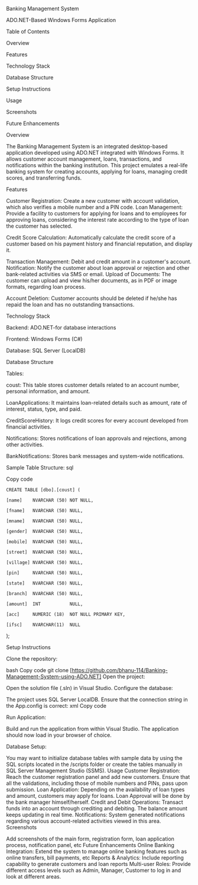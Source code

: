 Banking Management System

ADO.NET-Based Windows Forms Application

Table of Contents

Overview

Features

Technology Stack

Database Structure

Setup Instructions

Usage

Screenshots

Future Enhancements

Overview

The Banking Management System is an integrated desktop-based application developed using ADO.NET integrated with Windows Forms. It allows customer account management, loans, transactions, and notifications within the banking institution. This project emulates a real-life banking system for creating accounts, applying for loans, managing credit scores, and transferring funds.


Features

Customer Registration: Create a new customer with account validation, which also verifies a mobile number and a PIN code. Loan Management: Provide a facility to customers for applying for loans and to employees for approving loans, considering the interest rate according to the type of loan the customer has selected.

Credit Score Calculation: Automatically calculate the credit score of a customer based on his payment history and financial reputation, and display it. 

Transaction Management: Debit and credit amount in a customer's account. Notification: Notify the customer about loan approval or rejection and other bank-related activities via SMS or email.
Upload of Documents: The customer can upload and view his/her documents, as in PDF or image formats, regarding loan process.

Account Deletion: Customer accounts should be deleted if he/she has repaid the loan and has no outstanding transactions.

Technology Stack

Backend: ADO.NET-for database interactions

Frontend: Windows Forms (C#)

Database: SQL Server (LocalDB)

Database Structure

Tables:

coust: This table stores customer details related to an account number, personal information, and amount.

LoanApplications: It maintains loan-related details such as amount, rate of interest, status, type, and paid.

CreditScoreHistory: It logs credit scores for every account developed from financial activities.

Notifications: Stores notifications of loan approvals and rejections, among other activities.

BankNotifications: Stores bank messages and system-wide notifications.

Sample Table Structure:
sql

Copy code

    CREATE TABLE [dbo].[coust] (

    [name]    NVARCHAR (50) NOT NULL,
    
    [fname]   NVARCHAR (50) NULL,
    
    [mname]   NVARCHAR (50) NULL,
    
    [gender]  NVARCHAR (50) NULL,
    
    [mobile]  NVARCHAR (50) NULL,
    
    [street]  NVARCHAR (50) NULL,

    [village] NVARCHAR (50) NULL,
    
    [pin]     NVARCHAR (50) NULL,
    
    [state]   NVARCHAR (50) NULL,
    
    [branch]  NVARCHAR (50) NULL,
    
    [amount]  INT           NULL,
    
    [acc]     NUMERIC (18)  NOT NULL PRIMARY KEY,

    [ifsc]    NVARCHAR(11)  NULL
);

Setup Instructions

Clone the repository:

bash
Copy code
git clone [https://github.com/bhanu-114/Banking-Management-System-using-ADO.NET]
Open the project:

Open the solution file (.sln) in Visual Studio.
Configure the database:

The project uses SQL Server LocalDB. Ensure that the connection string in the App.config is correct:
xml
Copy code
<connectionStrings>
  <add name="BankDBConnection"
connectionString="Data Source=(LocalDB)\MSSQLLocalDB;AttachDbFilename=C:\path\to\your\database\bankserver.mdf;Integrated Security=True;Connect Timeout=30"
        providerName="System.Data.SqlClient" />
    </connectionStrings>

Run Application:

Build and run the application from within Visual Studio. The application should now load in your browser of choice.

Database Setup:

You may want to initialize database tables with sample data by using the SQL scripts located in the /scripts folder or create the tables manually in SQL Server Management Studio (SSMS). Usage
Customer Registration: Reach the customer registration panel and add new customers. Ensure that all the validations, including those of mobile numbers and PINs, pass upon submission. 
Loan Application: Depending on the availability of loan types and amount, customers may apply for loans. Loan Approval will be done by the bank manager himself/herself. 
Credit and Debit Operations: Transact funds into an account through crediting and debiting. The balance amount keeps updating in real time.
Notifications: System generated notifications regarding various account-related activities viewed in this area.
Screenshots
<!-- Add application screenshots -->
Add screenshots of the main form, registration form, loan application process, notification panel, etc
Future Enhancements
Online Banking Integration: Extend the system to manage online banking features such as online transfers, bill payments, etc
Reports & Analytics: Include reporting capability to generate customers and loan reports
Multi-user Roles: Provide different access levels such as Admin, Manager, Customer to log in and look at different areas.
